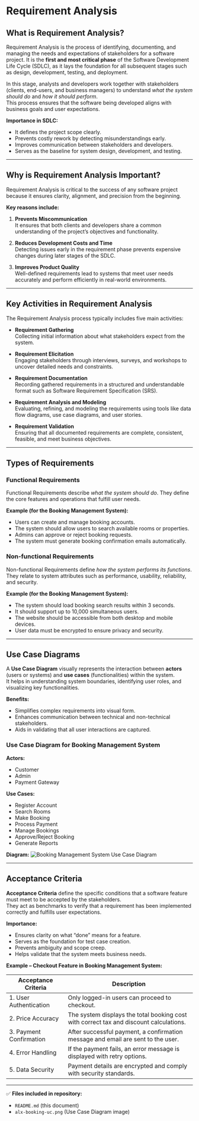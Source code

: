 # Requirement Analysis

## What is Requirement Analysis?

Requirement Analysis is the process of identifying, documenting, and managing the needs and expectations of stakeholders for a software project. It is the **first and most critical phase** of the Software Development Life Cycle (SDLC), as it lays the foundation for all subsequent stages such as design, development, testing, and deployment.

In this stage, analysts and developers work together with stakeholders (clients, end-users, and business managers) to understand *what the system should do* and *how it should perform*.  
This process ensures that the software being developed aligns with business goals and user expectations.

**Importance in SDLC:**
- It defines the project scope clearly.
- Prevents costly rework by detecting misunderstandings early.
- Improves communication between stakeholders and developers.
- Serves as the baseline for system design, development, and testing.

---

## Why is Requirement Analysis Important?

Requirement Analysis is critical to the success of any software project because it ensures clarity, alignment, and precision from the beginning.

**Key reasons include:**

1. **Prevents Miscommunication**  
   It ensures that both clients and developers share a common understanding of the project’s objectives and functionality.

2. **Reduces Development Costs and Time**  
   Detecting issues early in the requirement phase prevents expensive changes during later stages of the SDLC.

3. **Improves Product Quality**  
   Well-defined requirements lead to systems that meet user needs accurately and perform efficiently in real-world environments.

---

## Key Activities in Requirement Analysis

The Requirement Analysis process typically includes five main activities:

- **Requirement Gathering**  
  Collecting initial information about what stakeholders expect from the system.

- **Requirement Elicitation**  
  Engaging stakeholders through interviews, surveys, and workshops to uncover detailed needs and constraints.

- **Requirement Documentation**  
  Recording gathered requirements in a structured and understandable format such as Software Requirement Specification (SRS).

- **Requirement Analysis and Modeling**  
  Evaluating, refining, and modeling the requirements using tools like data flow diagrams, use case diagrams, and user stories.

- **Requirement Validation**  
  Ensuring that all documented requirements are complete, consistent, feasible, and meet business objectives.

---

## Types of Requirements

### **Functional Requirements**

Functional Requirements describe *what the system should do*. They define the core features and operations that fulfill user needs.

**Example (for the Booking Management System):**
- Users can create and manage booking accounts.
- The system should allow users to search available rooms or properties.
- Admins can approve or reject booking requests.
- The system must generate booking confirmation emails automatically.

### **Non-functional Requirements**

Non-functional Requirements define *how the system performs its functions*. They relate to system attributes such as performance, usability, reliability, and security.

**Example (for the Booking Management System):**
- The system should load booking search results within 3 seconds.
- It should support up to 10,000 simultaneous users.
- The website should be accessible from both desktop and mobile devices.
- User data must be encrypted to ensure privacy and security.

---

## Use Case Diagrams

A **Use Case Diagram** visually represents the interaction between **actors** (users or systems) and **use cases** (functionalities) within the system.  
It helps in understanding system boundaries, identifying user roles, and visualizing key functionalities.

**Benefits:**
- Simplifies complex requirements into visual form.
- Enhances communication between technical and non-technical stakeholders.
- Aids in validating that all user interactions are captured.

### **Use Case Diagram for Booking Management System**

**Actors:**
- Customer
- Admin
- Payment Gateway

**Use Cases:**
- Register Account
- Search Rooms
- Make Booking
- Process Payment
- Manage Bookings
- Approve/Reject Booking
- Generate Reports

**Diagram:**
![Booking Management System Use Case Diagram](https://github.com/RebiLee001/requirement-analysis/blob/main/alx-booking-uc.png)

---

## Acceptance Criteria

**Acceptance Criteria** define the specific conditions that a software feature must meet to be accepted by the stakeholders.  
They act as benchmarks to verify that a requirement has been implemented correctly and fulfills user expectations.

**Importance:**
- Ensures clarity on what “done” means for a feature.
- Serves as the foundation for test case creation.
- Prevents ambiguity and scope creep.
- Helps validate that the system meets business needs.

**Example – Checkout Feature in Booking Management System:**

| **Acceptance Criteria** | **Description** |
|--------------------------|-----------------|
| 1. User Authentication | Only logged-in users can proceed to checkout. |
| 2. Price Accuracy | The system displays the total booking cost with correct tax and discount calculations. |
| 3. Payment Confirmation | After successful payment, a confirmation message and email are sent to the user. |
| 4. Error Handling | If the payment fails, an error message is displayed with retry options. |
| 5. Data Security | Payment details are encrypted and comply with security standards. |

---

✅ **Files included in repository:**
- `README.md` (this document)  
- `alx-booking-uc.png` (Use Case Diagram image)
